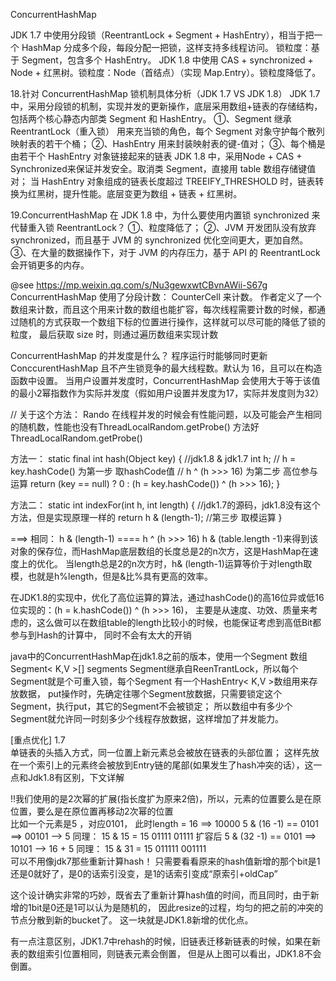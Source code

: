 ConcurrentHashMap

JDK 1.7 中使用分段锁（ReentrantLock + Segment + HashEntry），相当于把一个 HashMap 分成多个段，每段分配一把锁，这样支持多线程访问。
    锁粒度：基于 Segment，包含多个 HashEntry。
JDK 1.8 中使用 CAS + synchronized + Node + 红黑树。锁粒度：Node（首结点）（实现 Map.Entry）。锁粒度降低了。

18.针对 ConcurrentHashMap 锁机制具体分析（JDK 1.7 VS JDK 1.8）
JDK 1.7 中，采用分段锁的机制，实现并发的更新操作，底层采用数组+链表的存储结构，包括两个核心静态内部类 Segment 和 HashEntry。
    ①、Segment 继承 ReentrantLock（重入锁） 用来充当锁的角色，每个 Segment 对象守护每个散列映射表的若干个桶；
    ②、HashEntry 用来封装映射表的键-值对；
    ③、每个桶是由若干个 HashEntry 对象链接起来的链表
JDK 1.8 中，采用Node + CAS + Synchronized来保证并发安全。取消类 Segment，直接用 table 数组存储键值对；
当 HashEntry 对象组成的链表长度超过 TREEIFY_THRESHOLD 时，链表转换为红黑树，提升性能。底层变更为数组 + 链表 + 红黑树。

19.ConcurrentHashMap 在 JDK 1.8 中，为什么要使用内置锁 synchronized 来代替重入锁 ReentrantLock？
    ①、粒度降低了；
    ②、JVM 开发团队没有放弃 synchronized，而且基于 JVM 的 synchronized 优化空间更大，更加自然。
    ③、在大量的数据操作下，对于 JVM 的内存压力，基于 API 的 ReentrantLock 会开销更多的内存。


@see  https://mp.weixin.qq.com/s/Nu3gewxwtCBvnAWii-S67g
ConcurrentHashMap 使用了分段计数： CounterCell 来计数。
    作者定义了一个数组来计数，而且这个用来计数的数组也能扩容，每次线程需要计数的时候，都通过随机的方式获取一个数组下标的位置进行操作，这样就可以尽可能的降低了锁的粒度，
    最后获取 size 时，则通过遍历数组来实现计数

ConcurrentHashMap 的并发度是什么？
    程序运行时能够同时更新 ConccurentHashMap 且不产生锁竞争的最大线程数。默认为 16，且可以在构造函数中设置。
    当用户设置并发度时，ConcurrentHashMap 会使用大于等于该值的最小2幂指数作为实际并发度（假如用户设置并发度为17，实际并发度则为32）

// 关于这个方法： Rando 在线程并发的时候会有性能问题，以及可能会产生相同的随机数，性能也没有ThreadLocalRandom.getProbe() 方法好
ThreadLocalRandom.getProbe()



方法一：
static final int hash(Object key) {   //jdk1.8 & jdk1.7
     int h;
     // h = key.hashCode() 为第一步 取hashCode值
     // h ^ (h >>> 16)  为第二步 高位参与运算
     return (key == null) ? 0 : (h = key.hashCode()) ^ (h >>> 16);
}

方法二：
static int indexFor(int h, int length) {  //jdk1.7的源码，jdk1.8没有这个方法，但是实现原理一样的
     return h & (length-1);  //第三步 取模运算
}

===> 相同：  h & (length-1) ====  h ^ (h >>> 16)
   h & (table.length -1)来得到该对象的保存位，而HashMap底层数组的长度总是2的n次方，这是HashMap在速度上的优化。
    当length总是2的n次方时，h& (length-1)运算等价于对length取模，也就是h%length，但是&比%具有更高的效率。

   在JDK1.8的实现中，优化了高位运算的算法，通过hashCode()的高16位异或低16位实现的：(h = k.hashCode()) ^ (h >>> 16)，
    主要是从速度、功效、质量来考虑的，这么做可以在数组table的length比较小的时候，也能保证考虑到高低Bit都参与到Hash的计算中，
    同时不会有太大的开销


java中的ConcurrentHashMap在jdk1.8之前的版本，使用一个Segment 数组
Segment< K,V >[] segments
    Segment继承自ReenTrantLock，所以每个Segment就是个可重入锁，每个Segment 有一个HashEntry< K,V >数组用来存放数据，
        put操作时，先确定往哪个Segment放数据，只需要锁定这个Segment，执行put，其它的Segment不会被锁定；
        所以数组中有多少个Segment就允许同一时刻多少个线程存放数据，这样增加了并发能力。


[重点优化]
1.7  
单链表的头插入方式，同一位置上新元素总会被放在链表的头部位置；
    这样先放在一个索引上的元素终会被放到Entry链的尾部(如果发生了hash冲突的话），这一点和Jdk1.8有区别，下文详解    
 
!!我们使用的是2次幂的扩展(指长度扩为原来2倍)，所以，元素的位置要么是在原位置，要么是在原位置再移动2次幂的位置   
    比如一个元素是5 ，对应0101， 此时length = 16  ==> 10000
    5 & (16 -1) ==  0101  ==> 00101  --> 5              同理： 15 & 15 = 15
                   01111                                      01111 
   扩容后
    5 & (32 -1) ==  0101  ==> 10101  --> 16 + 5         同理： 15 & 31 = 15
                  011111                                     001111  
    可以不用像jdk7那些重新计算hash！
    只需要看看原来的hash值新增的那个bit是1还是0就好了，是0的话索引没变，是1的话索引变成“原索引+oldCap”
  
  这个设计确实非常的巧妙，既省去了重新计算hash值的时间，而且同时，由于新增的1bit是0还是1可以认为是随机的，
    因此resize的过程，均匀的把之前的冲突的节点分散到新的bucket了。
    这一块就是JDK1.8新增的优化点。
    
有一点注意区别，JDK1.7中rehash的时候，旧链表迁移新链表的时候，如果在新表的数组索引位置相同，则链表元素会倒置，
但是从上图可以看出，JDK1.8不会倒置。  
    
    
    
    
    
    
    
    
    
    
    
    
    
    
    
    
    
    
    